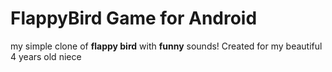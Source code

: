 # FlappyBird Game for Android
my simple clone of **flappy bird** with **funny** sounds!
Created for my beautiful 4 years old niece 
